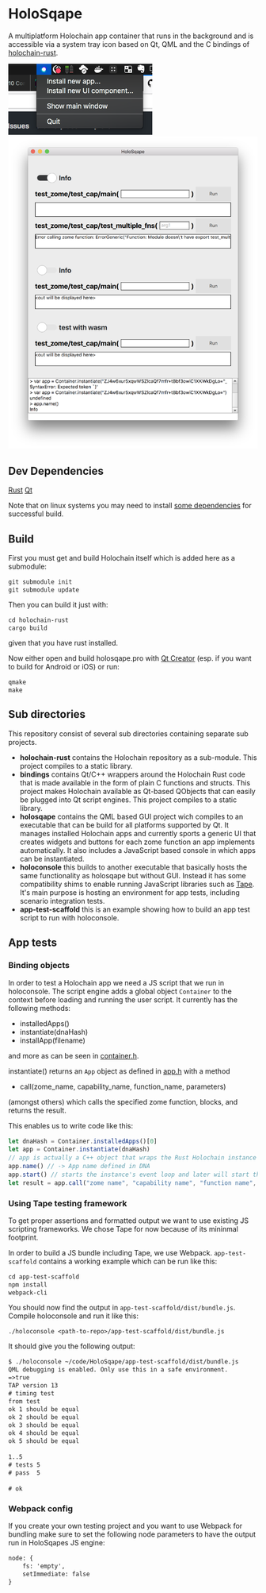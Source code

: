 # HoloSqape
A multiplatform Holochain app container that runs in the background and is accessible via a system tray icon based on Qt, QML and the C bindings of [holochain-rust](https://github.com/holochain/holochain-rust).

![](holosqape/images/screenshots/system-tray.png)
![](holosqape/images/screenshots/mainwindow2.png)

## Dev Dependencies

[Rust](https://www.rust-lang.org/en-US/install.html)
[Qt](http://doc.qt.io/qt-5/index.html)

Note that on linux systems you may need to install [some dependencies](http://doc.qt.io/qt-5/linux.html) for successful build.

## Build
First you must get and build Holochain itself which is added here as a submodule:

```
git submodule init
git submodule update
```

Then you can build it just with:

```
cd holochain-rust
cargo build
```

given that you have rust installed.

Now either open and build holosqape.pro with [Qt Creator](https://en.wikipedia.org/wiki/Qt_Creator) (esp. if you want to build for Android or iOS) or run:

```
qmake
make
```

## Sub directories
This repository consist of several sub directories containing separate sub projects.

* **holochain-rust** contains the Holochain repository as a sub-module. This project compiles to a static library.
* **bindings** contains Qt/C++ wrappers around the Holochain Rust code that is made available in the form of plain C functions and structs. This project makes Holochain available as Qt-based QObjects that can easily be plugged into Qt script engines. This project compiles to a static library.
* **holosqape** contains the QML based GUI project wich compiles to an executable that can be build for all platforms supported by Qt. It manages installed Holochain apps and currently sports a generic UI that creates widgets and buttons for each zome function an app implements automatically. It also includes a JavaScript based console in which apps can be instantiated.
* **holoconsole** this builds to another executable that basically hosts the same functionality as holosqape but without GUI. Instead it has some compatibility shims to enable running JavaScript libraries such as [Tape](https://github.com/substack/tape). It's main purpose is hosting an environment for app tests, including scenario integration tests.
* **app-test-scaffold** this is an example showing how to build an app test script to run with holoconsole.



## App tests

### Binding objects
In order to test a Holochain app we need a JS script that we run in holoconsole. The script engine adds a global object ```Container``` to the context before loading and running the user script. It currently has the following methods:

* installedApps()
* instantiate(dnaHash)
* installApp(filename)

and more as can be seen in [container.h](bindings/container.h).

instantiate() returns an ```App``` object as defined in [app.h](bindings/app.h) with a method

* call(zome_name, capability_name, function_name, parameters)

(amongst others) which calls the specified zome function, blocks, and returns the result.

This enables us to write code like this:

```javascript
let dnaHash = Container.installedApps()[0]
let app = Container.instantiate(dnaHash)
// app is actually a C++ object that wraps the Rust Holochain instance
app.name() // -> App name defined in DNA
app.start() // starts the instance's event loop and later will start the network node and DHT (not implemented in Rust yet)
let result = app.call("zome name", "capability name", "function name", "parameters") // runs the zome function which invovles interpreting the app's WASM code
```


### Using Tape testing framework
To get proper assertions and formatted output we want to use existing JS scripting frameworks. We chose Tape for now because of its mininmal footprint.

In order to build a JS bundle including Tape, we use Webpack. ```app-test-scaffold``` contains a working example which can be run like this:

```
cd app-test-scaffold
npm install
webpack-cli
```
You should now find the output in ```app-test-scaffold/dist/bundle.js```.
Compile holoconsole and run it like this:
```
./holoconsole <path-to-repo>/app-test-scaffold/dist/bundle.js
```

It should give you the following output:

```
$ ./holoconsole ~/code/HoloSqape/app-test-scaffold/dist/bundle.js
QML debugging is enabled. Only use this in a safe environment.
=>true
TAP version 13
# timing test
from test
ok 1 should be equal
ok 2 should be equal
ok 3 should be equal
ok 4 should be equal
ok 5 should be equal

1..5
# tests 5
# pass  5

# ok
```

### Webpack config
If you create your own testing project and you want to use Webpack for bundling make sure to set the following node parameters to have the output run in HoloSqapes JS engine:

```
node: {
	fs: 'empty',
	setImmediate: false
}
```

